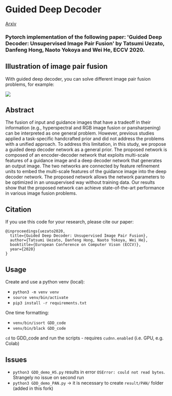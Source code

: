 # Guided Deep Decoder
[Arxiv](https://arxiv.org/abs/2007.11766)
### Pytorch implementation of the following paper: 'Guided Deep Decoder: Unsupervised Image Pair Fusion' by Tatsumi Uezato, Danfeng Hong, Naoto Yokoya and Wei He, ECCV 2020.


## Illustration of image pair fusion 
With guided deep decoder, you can solve different image pair fusion problems, for example:

![](imgs/figure_intro.png)

## Abstract
The fusion of input and guidance images that have a tradeoff in their information (e.g., hyperspectral and RGB image fusion or pansharpening) can be interpreted as one general problem. However, previous studies applied a task-specific handcrafted prior and did not address the problems with a unified approach. To address this limitation, in this study, we propose a guided deep decoder network as a general prior. The proposed network is composed of an encoder-decoder network that exploits multi-scale features of a guidance image and a deep decoder network that generates an output image. The two networks are connected by feature refinement units to embed the multi-scale features of the guidance image into the deep decoder network. The proposed network allows the network parameters to be optimized in an unsupervised way without training data. Our results show that the proposed network can achieve state-of-the-art performance in various image fusion problems.

## Citation
If you use this code for your research, please cite our paper:

```
@inproceedings{uezato2020,
  title={Guided Deep Decoder: Unsupervised Image Pair Fusion},
  author={Tatsumi Uezato, Danfeng Hong, Naoto Yokoya, Wei He},
  booktitle={European Conference on Computer Vison (ECCV)},
  year={2020}
}
```

## Usage
Create and use a python venv (local):

* `python3 -m venv venv`
* `source venv/bin/activate`
* `pip3 install -r requirements.txt`

One time formatting:
* `venv/bin/isort GDD_code`
* `venv/bin/black GDD_code`

`cd` to GDD_code and run the scripts - requires `cudnn.enabled` (i.e. GPU, e.g. Colab)

## Issues
- `python3 GDD_demo_HS.py` results in error `OSError: could not read bytes`. Strangely no issue on second run
- `python3 GDD_demo_PAN.py` -> it is necessary to create `result/PAN/` folder (added in this fork)